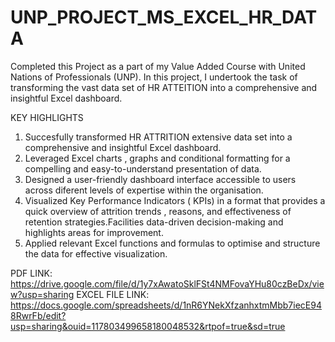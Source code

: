 # UNP_PROJECT_MS_EXCEL_HR_DATA

Completed this Project as a part of my Value Added Course with United Nations of Professionals (UNP). In this project, I undertook the task of transforming the vast data set of HR ATTEITION into a comprehensive and insightful Excel dashboard. 

KEY HIGHLIGHTS
1. Succesfully transformed HR ATTRITION extensive data set into a comprehensive and insightful Excel dashboard.
2. Leveraged Excel charts , graphs and conditional formatting for a compelling and easy-to-understand presentation of data.
3. Designed a user-friendly dashboard interface accessible to users across diferent levels of expertise within the organisation.
4. Visualized Key Performance Indicators ( KPIs) in a format that provides a quick overview of attrition trends , reasons, and effectiveness of retention strategies.Facilities data-driven decision-making and highlights areas for improvement.
5. Applied relevant Excel functions and formulas to optimise and structure the data for effective visualization.
     
PDF LINK: https://drive.google.com/file/d/1y7xAwatoSklFSt4NMFovaYHu80czBeDx/view?usp=sharing
EXCEL FILE LINK: https://docs.google.com/spreadsheets/d/1nR6YNekXfzanhxtmMbb7iecE948RwrFb/edit?usp=sharing&ouid=117803499658180048532&rtpof=true&sd=true
